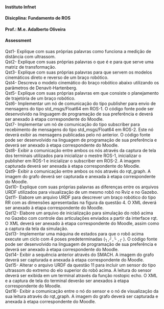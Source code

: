 #### Instituto Infnet
#### Disicplina: Fundamento de ROS
#### Prof.: M.e. Adalberto Oliveira
#### Assessment

Qst1- Explique com suas próprias palavras como funciona a medição de distância com ultrassom.<br/>
Qst2- Explique com suas próprias palavras o que é e para que serve uma matriz de transformação.</br>
Qst3- Explique com suas próprias palavras para que servem os modelos cinemáticos direto e reverso de um braço robótico.</br>
Qst4- Descreva o modelo cinemático do braço robótico abaixo utilizando os parâmetros de Denavit-Hartenberg.</br>
Qst5- Explique com suas próprias palavras em que consiste o planejamento de trajetória de um braço robótico.</br>
Qst6- Implementar um nó de comunicação do tipo publisher para envio de mensagens do tipo std_msgs/Float64 em ROS-1. O código fonte pode ser desenvolvido na linguagem de programação de sua preferência e deverá ser anexado à etapa correspondente do Moodle.</br>
Qst7- Implementar um nó de comunicação do tipo subscriber para recebimento de mensagens do tipo std_msgs/Float64 em ROS-2. Este nó deverá exibir as mensagens publicadas pelo nó anterior. O código fonte pode ser desenvolvido na linguagem de programação de sua preferência e deverá ser anexado à etapa correspondente do Moodle.</br>
Qst8- Exibir a comunicação entre ambos os nós através da captura de tela dos terminais utilizados para inicializar o mestre ROS-1, inicializar o publisher em ROS-1 e inicializar o subscriber em ROS-2. A imagem capturada deverá ser anexada à etapa correspondente do Moodle.</br>
Qst9- Exibir a comunicação entre ambos os nós através do rqt_graph. A imagem do grafo deverá ser capturada e anexada à etapa correspondente do Moodle.</br>
Qst10- Explique com suas próprias palavras as diferenças entre os arquivos URDF utilizados para visualização de um mesmo robô no Rviz e no Gazebo.</br>
Qst11- Elabore um arquivo URDF para descrever um braço robótico do tipo RR com as dimensões apresentadas na figura da questão 4. O XML deverá ser anexado à etapa correspondente do Moodle.</br>
Qst12- Elabore um arquivo de inicialização para simulação do robô acima no Gazebo com controle das articulações enviados a partir da interface rqt. O XML deverá ser anexado à etapa correspondente do Moodle, assim como a captura da tela da simulação.</br>
Qst13- Implementar uma máquina de estados para que o robô acima execute um ciclo com 4 poses predeterminadas (┐,┘,└ ,┌ ). O código fonte pode ser desenvolvido na linguagem de programação de sua preferência e deverá ser anexado à etapa correspondente do Moodle.</br>
Qst14- Exibir a sequência anterior através do SMACH. A imagem do grafo deverá ser capturada e anexada à etapa correspondente do Moodle.</br>
Qst15- Alterar o arquivo URDF da questão 11 para incluir um sensor do tipo ultrassom do extremo do elo superior do robô acima. A leitura do sensor deverá ser exibida em um terminal através da função rostopic echo. O XML e a captura de tela do terminal deverão ser anexados à etapa correspondente do Moodle.</br>
Qst16- Exibir a comunicação entre o nó do sensor e o nó de visualização da sua leitura através do rqt_graph. A imagem do grafo deverá ser capturada e anexada à etapa correspondente do Moodle.</br>

